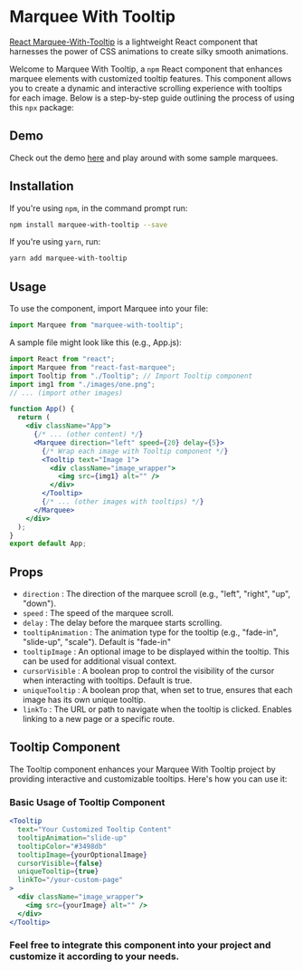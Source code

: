# Marquee With Tooltip

[React Marquee-With-Tooltip](https://www.npmjs.com/marquee-with-tooltip) is a lightweight React component that harnesses the power of CSS animations to create silky smooth animations.

Welcome to Marquee With Tooltip, a `npm` React component that enhances marquee elements with customized tooltip features. This component allows you to create a dynamic and interactive scrolling experience with tooltips for each image. Below is a step-by-step guide outlining the process of using this  `npx` package:
## Demo

Check out the demo [here](https://shwetd19.github.io/) and play around with some sample marquees.

## Installation

If you're using `npm`, in the command prompt run:

```bash
npm install marquee-with-tooltip --save
```

If you're using `yarn`, run:

```bash
yarn add marquee-with-tooltip
```

## Usage

To use the component, import Marquee into your file:

```jsx
import Marquee from "marquee-with-tooltip";
```
A sample file might look like this (e.g., App.js):

```jsx
import React from "react";
import Marquee from "react-fast-marquee";
import Tooltip from "./Tooltip"; // Import Tooltip component
import img1 from "./images/one.png";
// ... (import other images)

function App() {
  return (
    <div className="App">
      {/* ... (other content) */}
      <Marquee direction="left" speed={20} delay={5}>
        {/* Wrap each image with Tooltip component */}
        <Tooltip text="Image 1">
          <div className="image_wrapper">
            <img src={img1} alt="" />
          </div>
        </Tooltip>
        {/* ... (other images with tooltips) */}
      </Marquee>
    </div>
  );
}
export default App;
```

## Props

- `direction` : The direction of the marquee scroll (e.g., "left", "right", "up", "down").
- `speed` : The speed of the marquee scroll.
- `delay` : The delay before the marquee starts scrolling.
- `tooltipAnimation` : The animation type for the tooltip (e.g., "fade-in", "slide-up", "scale"). Default is "fade-in"
- `tooltipImage` : An optional image to be displayed within the tooltip. This can be used for additional visual context.
- `cursorVisible` : A boolean prop to control the visibility of the cursor when interacting with tooltips. Default is true.
- `uniqueTooltip` : A boolean prop that, when set to true, ensures that each image has its own unique tooltip.
- `linkTo` : The URL or path to navigate when the tooltip is clicked. Enables linking to a new page or a specific route.

## Tooltip Component

The Tooltip component enhances your Marquee With Tooltip project by providing interactive and customizable tooltips. Here's how you can use it:

### Basic Usage of Tooltip Component 

```jsx
<Tooltip
  text="Your Customized Tooltip Content"
  tooltipAnimation="slide-up"
  tooltipColor="#3498db"
  tooltipImage={yourOptionalImage}
  cursorVisible={false}
  uniqueTooltip={true}
  linkTo="/your-custom-page"
>
  <div className="image_wrapper">
    <img src={yourImage} alt="" />
  </div>
</Tooltip>
```
### Feel free to integrate this component into your project and customize it according to your needs.
